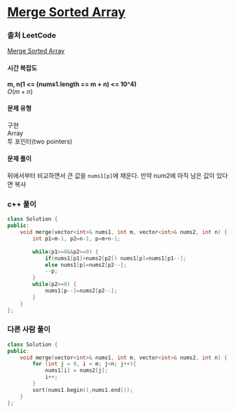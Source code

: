 # [Merge Sorted Array](https://leetcode.com/explore/learn/card/fun-with-arrays/525/inserting-items-into-an-array/3253/)

### 출처 LeetCode
[Merge Sorted Array](https://leetcode.com/explore/learn/card/fun-with-arrays/525/inserting-items-into-an-array/3253/)

#### 시간 복잡도
**m, n(1 <= (nums1.length == m + n) <= 10^4)**   
$`O(m + n)`$

#### 문제 유형
구현  
Array  
투 포인터(two pointers)

#### 문제 풀이
뒤에서부터 비교하면서 큰 값을 `nums1[p]`에 채운다. 만약 num2에 아직 남은 값이 있다면 복사

### c++ 풀이
```c++
class Solution {
public:
    void merge(vector<int>& nums1, int m, vector<int>& nums2, int n) {
        int p1=m-1, p2=n-1, p=m+n-1;
    
        while(p1>=0&&p2>=0) {
            if(nums1[p1]>nums2[p2]) nums1[p]=nums1[p1--];
            else nums1[p]=nums2[p2--];
            --p;
        }
        while(p2>=0) {
            nums1[p--]=nums2[p2--];
        }
    }
};
```

### 다른 사람 풀이
```c++
class Solution {
public:
    void merge(vector<int>& nums1, int m, vector<int>& nums2, int n) {
        for (int j = 0, i = m; j<n; j++){
            nums1[i] = nums2[j];
            i++;
        }
        sort(nums1.begin(),nums1.end());
    }
};
```
